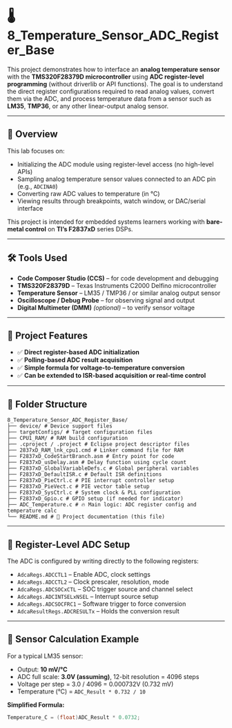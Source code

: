 # 🌡️ 8_Temperature_Sensor_ADC_Register_Base

This project demonstrates how to interface an **analog temperature sensor** with the **TMS320F28379D microcontroller** using **ADC register-level programming** (without driverlib or API functions). The goal is to understand the direct register configurations required to read analog values, convert them via the ADC, and process temperature data from a sensor such as **LM35**, **TMP36**, or any other linear-output analog sensor.

---

## 📘 Overview

This lab focuses on:

- Initializing the ADC module using register-level access (no high-level APIs)
- Sampling analog temperature sensor values connected to an ADC pin (e.g., `ADCINA0`)
- Converting raw ADC values to temperature (in °C)
- Viewing results through breakpoints, watch window, or DAC/serial interface

This project is intended for embedded systems learners working with **bare-metal control** on **TI’s F2837xD** series DSPs.

---

## 🛠️ Tools Used

- **Code Composer Studio (CCS)** – for code development and debugging
- **TMS320F28379D** – Texas Instruments C2000 Delfino microcontroller
- **Temperature Sensor** – LM35 / TMP36 / or similar analog output sensor
- **Oscilloscope / Debug Probe** – for observing signal and output
- **Digital Multimeter (DMM)** *(optional)* – to verify sensor voltage

---

## 🔧 Project Features

- ✅ **Direct register-based ADC initialization**  
- ✅ **Polling-based ADC result acquisition**  
- ✅ **Simple formula for voltage-to-temperature conversion**  
- ✅ **Can be extended to ISR-based acquisition or real-time control**

---

## 📁 Folder Structure

```
8_Temperature_Sensor_ADC_Register_Base/
├── device/ # Device support files
├── targetConfigs/ # Target configuration files
├── CPU1_RAM/ # RAM build configuration
├── .cproject / .project # Eclipse project descriptor files
├── 2837xD_RAM_lnk_cpu1.cmd # Linker command file for RAM
├── F2837xD_CodeStartBranch.asm # Entry point for code
├── F2837xD_usDelay.asm # Delay function using cycle count
├── F2837xD_GlobalVariableDefs.c # Global peripheral variables
├── F2837xD_DefaultISR.c # Default ISR definitions
├── F2837xD_PieCtrl.c # PIE interrupt controller setup
├── F2837xD_PieVect.c # PIE vector table setup
├── F2837xD_SysCtrl.c # System clock & PLL configuration
├── F2837xD_Gpio.c # GPIO setup (if needed for indicator)
├── ADC_Temperature.c # 🔥 Main logic: ADC register config and temperature calc
└── README.md # 📄 Project documentation (this file)
```


---

## 🧠 Register-Level ADC Setup

The ADC is configured by writing directly to the following registers:

- `AdcaRegs.ADCCTL1` – Enable ADC, clock settings
- `AdcaRegs.ADCCTL2` – Clock prescaler, resolution, mode
- `AdcaRegs.ADCSOCxCTL` – SOC trigger source and channel select
- `AdcaRegs.ADCINTSELxNSEL` – Interrupt source setup
- `AdcaRegs.ADCSOCFRC1` – Software trigger to force conversion
- `AdcaResultRegs.ADCRESULTx` – Holds the conversion result

---

## 📏 Sensor Calculation Example

For a typical LM35 sensor:

- Output: **10 mV/°C**
- ADC full scale: **3.0V (assuming)**, 12-bit resolution = 4096 steps
- Voltage per step = 3.0 / 4096 = 0.000732V (0.732 mV)
- Temperature (°C) = `ADC_Result * 0.732 / 10`

**Simplified Formula:**

```c
Temperature_C = (float)ADC_Result * 0.0732;
```
